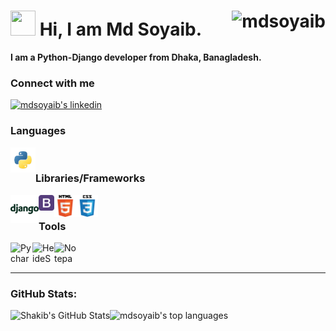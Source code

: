 <h1><img src="https://i.pinimg.com/originals/3a/a2/87/3aa28716938d1b5b164b7f3be1f8e1d4.gif" height="40px" width="40px" /> Hi, I am Md Soyaib. <img align='right' src="https://komarev.com/ghpvc/?username=mdsoyaib" alt="mdsoyaib" /></h1>
<p><b>I am a Python-Django developer from Dhaka, Banagladesh.</b></p>

### Connect with me
<a href="https://www.linkedin.com/in/mdsoyaib/">
  <img src="https://img-premium.flaticon.com/png/512/174/174857.png?token=exp=1621636598~hmac=95e99f6e20cc957d7d0958f6b39fe88b" alt="mdsoyaib's linkedin" title="mdsoyaib's linkedin" width="25px" height="25px"/>
</a>

### Languages
<img align="left" src="https://raw.githubusercontent.com/github/explore/80688e429a7d4ef2fca1e82350fe8e3517d3494d/topics/python/python.png" width="40px" height="40px" />
<br />

### Libraries/Frameworks
<img align="left" src="https://raw.githubusercontent.com/github/explore/80688e429a7d4ef2fca1e82350fe8e3517d3494d/topics/django/django.png" width="45px" height="45px" alt="Django" />
<img align="left" src="https://raw.githubusercontent.com/github/explore/80688e429a7d4ef2fca1e82350fe8e3517d3494d/topics/bootstrap/bootstrap.png" width="25px" height="25px" alt="Bootstrap"/>
<img align="left" src="https://raw.githubusercontent.com/github/explore/80688e429a7d4ef2fca1e82350fe8e3517d3494d/topics/html/html.png" width="35px" height="35px" alt="HTML5"/>
<img align="left" src="https://raw.githubusercontent.com/github/explore/80688e429a7d4ef2fca1e82350fe8e3517d3494d/topics/css/css.png" width="35px" height="35px" alt="CSS3"/>
<br />

### Tools
<img align="left" src="https://www.pinclipart.com/picdir/middle/55-551463_clipart-transparent-stock-python-tool-review-using-pycharm.png" width="35px" height="35px" alt="Pycharm" />
<img align="left" src="https://upload.wikimedia.org/wikipedia/commons/3/32/HeidiSQL_logo_image.png" width="35px" height="35px" alt="HeideSQL" />

<img align="left" src="https://cdn.worldvectorlogo.com/logos/notepad--1.svg" width="35px" height="35px" alt="Notepad++" />
<br />
<br />

---

### GitHub Stats:
<div align="center">
  <a href="https://github.com/mdsoyaib">
    <img align="left" src="https://github-readme-stats.vercel.app/api?username=mdsoyaib&count_private=true&include_all_commits=true&show_icons=true&line_height=27&hide_title=true&hide_border=true" alt="Shakib's GitHub Stats" alt="mdsoyaib's GitHub Stats" title="mdsoyaib's GitHub Stats" />
  </a>
  <a href="https://github.com/mdsoyaib">
    <img align="left" src="https://github-readme-stats.vercel.app/api/top-langs/?username=mdsoyaib&hide_title=true&layout=compact&hide_border=true" alt="mdsoyaib's top languages" title="mdsoyaib's top languages" />
  </a>
</div>
